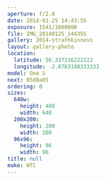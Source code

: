 ```yaml
---
aperture: f/2.0
date: 2014-01-25 14:43:55
exposure: 1541/1000000
file: IMG_20140125_144355
gallery: 2014-strathkinness
layout: gallery-photo
location:
  latitude: 56.337116222222
  longitude: -2.8763108333333
model: One S
next: 05d8a05
ordering: 0
sizes:
  640w:
    height: 480
    width: 640
  200x200:
    height: 200
    width: 200
  96x96:
    height: 96
    width: 96
title: null
make: HTC
---
```


